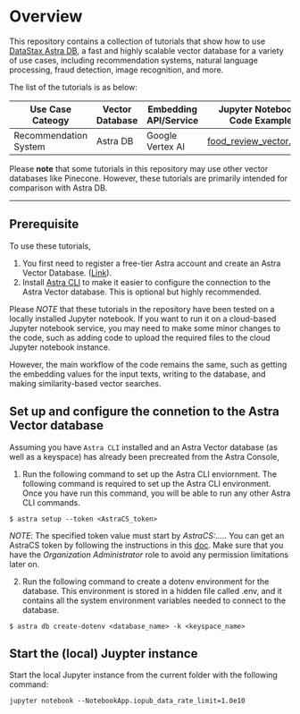 # Overview

This repository contains a collection of tutorials that show how to use [DataStax Astra DB](https://docs.datastax.com/en/astra-serverless/docs/index.html), a fast and highly scalable vector database for a variety of use cases, including recommendation systems, natural language processing, fraud detection, image recognition, and more.

The list of the tutorials is as below:

| Use Case Cateogy | Vector Database | Embedding API/Service | Jupyter Notebook / Code Example | Description |
| ---------------- | --------------- | --------------------- | ------------------------------- | ----------- |
| Recommendation System | Astra DB | Google Vertex AI | [food_review_vector.ipynb](food_review_vector.ipynb) | [document](doc/food_review_vector.md) |

Please **note** that some tutorials in this repository may use other vector databases like Pinecone. However, these tutorials are primarily intended for comparison with Astra DB.

------

## Prerequisite

To use these tutorials, 
1) You first need to register a free-tier Astra account and create an Astra Vector Database. ([Link](https://astra.datastax.com)). 
2) Install [Astra CLI](https://awesome-astra.github.io/docs/pages/astra/astra-cli/#1-installation) to make it easier to configure the connection to the Astra Vector database. This is optional but highly recommended.

Please *NOTE* that these tutorials in the repository have been tested on a locally installed Jupyter notebook. If you want to run it on a cloud-based Jupyter notebook service, you may need to make some minor changes to the code, such as adding code to upload the required files to the cloud Jupyter notebook instance. 

However, the main workflow of the code remains the same, such as getting the embedding values for the input texts, writing to the database, and making similarity-based vector searches.

## Set up and configure the connetion to the Astra Vector database

Assuming you have `Astra CLI` installed and an Astra Vector database (as well as a keyspace) has already been precreated from the Astra Console, 

1) Run the following command to set up the Astra CLI enviornment. The following command is required to set up the Astra CLI environment. Once you have run this command, you will be able to run any other Astra CLI commands.
```
$ astra setup --token <AstraCS_token>
```
*NOTE*: The specified token value must start by *AstraCS:....*. You can get an AstraCS token by following the instructions in this [doc](https://docs.datastax.com/en/astra-serverless/docs/manage/org/manage-tokens.html#_create_application_token). Make sure that you have the *Organization Administrator* role to avoid any permission limitations later on.

2) Run the following command to create a dotenv environment for the database. This environment is stored in a hidden file called .env, and it contains all the system environment variables needed to connect to the database.

```
$ astra db create-dotenv <database_name> -k <keyspace_name>
```

## Start the (local) Juypter instance

Start the local Jupyter instance from the current folder with the following command:
```
jupyter notebook --NotebookApp.iopub_data_rate_limit=1.0e10
```